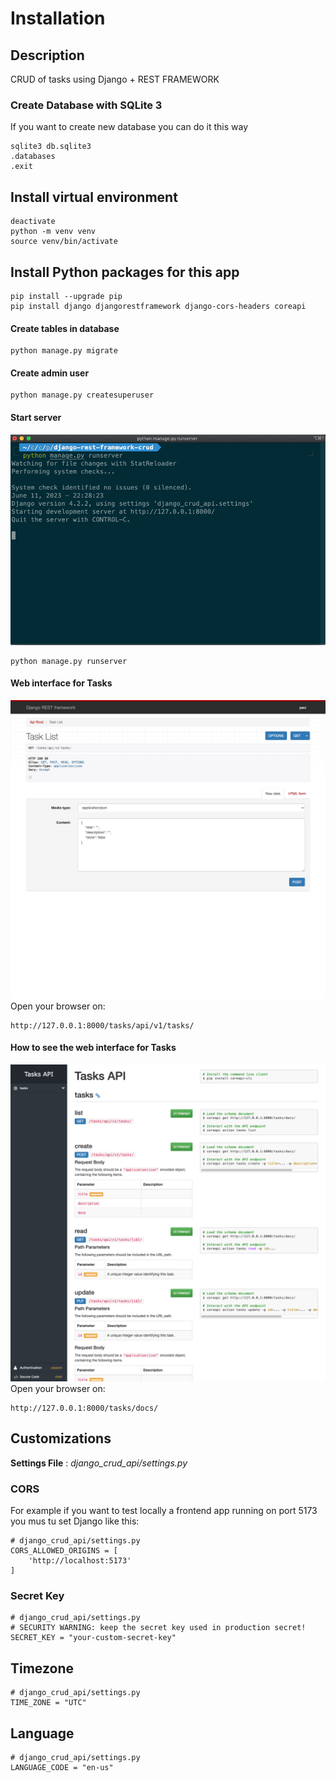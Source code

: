 # Installation

## Description

CRUD of tasks using Django + REST FRAMEWORK

### Create Database with SQLite 3

If you want to create new database you can do it this way
```
sqlite3 db.sqlite3
.databases
.exit
```
## Install virtual environment
```
deactivate
python -m venv venv
source venv/bin/activate
```

## Install Python packages for this app
```    
pip install --upgrade pip
pip install django djangorestframework django-cors-headers coreapi
```

#### Create tables in database    
``` 
python manage.py migrate
```

#### Create admin user 
```
python manage.py createsuperuser
```

#### Start server
![Server](assets/runserver.png)
```
python manage.py runserver
```

#### Web interface for Tasks
![Web Interface](assets/webui.png)
Open your browser on:
```
http://127.0.0.1:8000/tasks/api/v1/tasks/
```

#### How to see the web interface for Tasks
![Documentation](assets/documentation.png)
Open your browser on:
```
http://127.0.0.1:8000/tasks/docs/
```


## Customizations  

**Settings File** : _django_crud_api/settings.py_

### CORS

For example if you want to test locally a frontend app running on port 5173 you mus tu set Django like this:
```
# django_crud_api/settings.py
CORS_ALLOWED_ORIGINS = [
    'http://localhost:5173'
]
```

### Secret Key
```
# django_crud_api/settings.py
# SECURITY WARNING: keep the secret key used in production secret!
SECRET_KEY = "your-custom-secret-key"
```

## Timezone
```
# django_crud_api/settings.py
TIME_ZONE = "UTC"
```

## Language
```
# django_crud_api/settings.py
LANGUAGE_CODE = "en-us"
```
